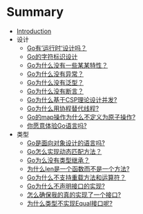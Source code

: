 # Summary

* [Introduction](README.md)
* 设计
    * [Go有’运行时‘设计吗？](Go有'运行时'设计吗.md)
    * [Go的字符标识设计](Go的字符标识设计.md)
    * [Go为什么没有一些某某特性？](Go为什么没有一些某某特性.md)
    * [Go为什么没有异常？](Go为什么没有异常.md)
    * [Go为什么没有泛型？](Go为什么没有泛型.md)
    * [Go为什么没有断言？](Go为什么没有断言.md)
    * [Go为什么基于CSP理论设计并发?](Go为什么基于CSP理论设计并发.md)
    * [Go为什么用协程替代线程?](Go为什么用协程替代线程.md)
    * [Go的map操作为什么不定义为原子操作?](Go的map操作为什么不定义为原子操作.md)
    * [你愿意体验Go语言吗?](你愿意体验Go语言吗.md)
* 类型
    * [Go是面向对象设计的语言吗?](Go是面向对象设计的语言吗.md)
    * [Go怎么实现动态匹配方法？](Go怎么实现动态匹配方法.md)
    * [Go为么没有类型继承？](Go为么没有类型继承.md)
    * [为什么len是一个函数而不是一个方法?](为什么len是一个函数而不是一个方法.md)
    * [Go为什么不支持重载方法和运算符？](Go为什么不支持重载方法和运算符.md)
    * [Go为什么不声明接口的实现?](Go为什么不声明接口的实现.md)
    * [怎么确保我的真的实现了一个接口?](怎么确保我的真的实现了一个接口.md)
    * [为什么类型不实现Equal接口呢?](为什么类型不实现Equal接口呢.md)

